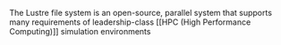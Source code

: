 The Lustre file system is an open-source, parallel system that supports many requirements of leadership-class [[HPC (High Performance Computing)]] simulation environments

